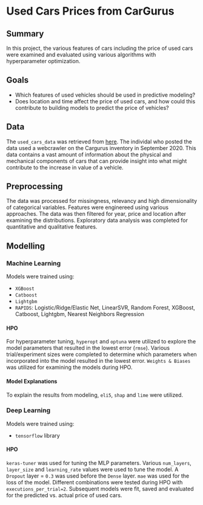 # Used Cars Prices from CarGurus


## Summary
In this project, the various features of cars including the price of used cars were examined and evaluated using various algorithms with hyperparameter optimization. 


## Goals

- Which features of used vehicles should be used in predictive modeling? 
- Does location and time affect the price of used cars, and how could this contribute to building models to predict the price of vehicles?


## Data
The `used_cars_data` was retrieved from [here](https://www.kaggle.com/ananaymital/us-used-cars-dataset). The individal who posted the data used a webcrawler on the Cargurus inventory in September 2020. This data contains a vast amount of information about the physical and mechanical components of cars that can provide insight into what might contribute to the increase in value of a vehicle.


## Preprocessing
The data was processed for missingness, relevancy and high dimensionality of categorical variables. Features were enginereed using various approaches. The data was then filtered for year, price and location after examining the distributions. Exploratory data analysis was completed for quantitative and qualitative features. 


## Modelling


### Machine Learning
Models were trained using:
- `XGBoost` 
- `Catboost` 
- `Lightgbm`
- `RAPIDS`: Logistic/Ridge/Elastic Net, LinearSVR, Random Forest, XGBoost, Catboost, Lightgbm, Nearest Neighbors Regression


#### HPO
For hyperparameter tuning, `hyperopt` and `optuna` were utilized to explore the model parameters that resulted in the lowest error (`rmse`). Various trial/experiment sizes were completed to determine which parameters when incorporated into the model resulted in the lowest error. `Weights & Biases` was utilized for examining the models during HPO.


#### Model Explanations
To explain the results from modeling, `eli5`, `shap` and `lime` were utilized.


### Deep Learning
Models were trained using:
- `tensorflow` library


#### HPO
`keras-tuner` was used for tuning the MLP parameters. Various `num_layers`, `layer_size` and `learning_rate` values were used to tune the model. A `Dropout` layer = `0.3` was used before the `Dense` layer. `mae` was used for the loss of the model. Different combinations were tested during HPO with `executions_per_trial=2`. Subsequent models were fit, saved and evaluated for the predicted vs. actual price of used cars.
